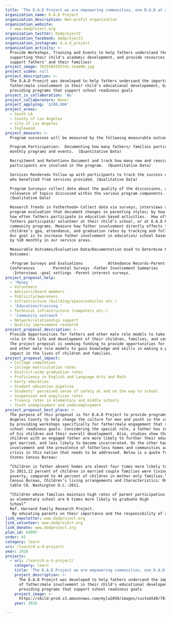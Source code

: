 ```yaml
---
title: 'The D.A.D Project we are empowering communities, one D.A.D at a time!'
organization_name: D.A.D Project
organization_description: Non-profit organization
organization_website:
  - www.dadproject.org
organization_twitter: Dadproject3
organization_facebook: dadproject3
organization_instagram: d.a.d_project
organization_activity: >-
  Provide Workshops, Training and Events to help fathers understand the value of
  supporting their child's academic development, and provide resources that
  support fathers' and their families!
project_image: 7019184355741-team90.jpg
project_video: null
project_description: >-
  The D.A.D Proejct was developed to help fathers undersand the importance of
  father/male involvement in their child's educational developement, by
  providing programs that support school readiness goals
project_is_collaboration: 'No'
project_collaborators: None!
project_applying: '$100,000'
project_areas:
  - South LA
  - County of Los Angeles
  - City of Los Angeles
  - Inglewood
project_measure: >-
  Program successes will be measured by the following measurable outcomes:

  Program Participation:  Documenting how many fathers/ families participate in
  monthly programs and events.  (Quantitative Data)

  Recruitment and Retention= Document and track how many new and reoccurring
  participants are involved in the program.  (Quantitative Data)

  Services Rendered= Follow up with participants to track the success of those
  who benefited from services provided. (Qualitative Data)

  Program Surveys= collect data about the quality of the discussions, and
  relevance of topics discussed within the various program components. 
  (Qualitative Data)

  Research Trends in Fatherhood= Collect data via surveys, interviews and
  program evaluation that document changes in parenting styles; by how many and
  how often fathers participate in education based activities.  How often
  fathers participate/ volunteer at their child’s school, or at D.A.D Project
  community programs. Measure how father involvement directly effects their
  children’s gpa, attendance, and graduation rates by tracking and follow ups. 
  Our goal is to increase father involvement in education/ school based programs
  by %10 monthly in our service areas.

  Measurable Outcomes/Evaluation Data/Documentation Used to Determine Program
  Outcomes:  

  -Program Surveys and Evaluations           Attendance Records-Parent-Teacher
  Conferences       -Parental Surveys -Father Involvement Summaries
   -Interviews -goal settings -Parent interest surveys.
project_proposal_help:
  - 'Money '
  - Volunteers
  - Advisors/board members
  - Publicity/awareness
  - Infrastructure (building/space/vehicles etc.)
  - 'Education/training '
  - Technical infrastructure (computers etc.)
  - 'Community outreach '
  - Network/relationship support
  - Quality improvement research
project_proposal_description: >-
  Provide Opportunities for fathers and other male role models to take an active
  role in the life and development of their children, families, and community.
  The project proposal is seeking funding to provide opportunities for fathers
  and other male role models to gain knowledge and skills in making a positive
  impact in the lives of children and families.
project_proposal_impact:
  - College completion
  - College matriculation rates
  - District-wide graduation rates
  - Proficiency in English and Language Arts and Math
  - Early education
  - Student education pipeline
  - Students’ perceived sense of safety at and on the way to school
  - Suspension and expulsion rates
  - Truancy rates in elementary and middle schools
  - Youth unemployment and underemployment
project_proposal_best_place: >-
  The purpose of this proposal is for D.A.D Project to provide programs in Los
  Angeles County to help change the culture for men and youth in the community,
  by providing workshops specifically for father/male engagement that support
  school readiness goals. Considering the special role, a father has in the life
  of his children and their overall development. Also, studies show that
  children with an engaged father are more likely to further their education,
  get married, and less likely to become incarcerated. On the other hand, father
  involvement and the prevalence of fatherless homes and communities are a
  crisis in this nation that needs to be addressed. Below is a quote from United
  States Census Bureau: 

  “Children in father absent homes are almost four times more likely to be poor.
  In 2011,12 percent of children in married couple families were living in
  poverty, compared to 44 percent of children in mother only families.” U.S
  Census Bureau, Children’s living arrangements and Characteristics: March 2011,
  table C8. Washington D.C.:2011. 

  “Children whose families maintain high rates of parent participation as early
  as elementary school are 6 times more likely to graduate High
  School”                                                                                                                                              
  Ref. Harvard Family Research Project.
   By educating parents on their importance and the responsibility of advocating for their children. Our partnership will further the opportunity to spark positive change in the community by empowering and promoting fatherhood and parent engagement in all grade levels. Where we will identify communities where there is a lack of parent involvement and the negative correlation to graduation rates.  Children are at risk of not completing high school, and it’s important for parents to better support their children education by attending college prep trainings, job fairs, stress and communication workshops, health fairs, literacy and S.T.E.A.M programs designed to empower parents to encourage their children to further their education.  D.A.D Project provides support programs and resources for fathers to strengthen the quality of life for participants and their families.  Helping fathers get jobs to provide financial stability in the home, which empowers him to be a positive role model, and offering activities for fathers to participate with their families that strengthen relationships between fathers and their children, and support parent relationships offer a sense of security for their children. Most importantly, connecting the community with young leaders, interns from local colleges to support and encourage students to pursue their education.  The quality of our programs and collaborative partners is the determining factor that makes D.A.D Project a unique contributor to making L.A the best place to learn by empowering and strengthening parent/father engagement.
link_newsletter: www.dadproject.org
link_volunteer: www.dadproject.org
link_donate: www.dadproject.org
plan_id: 84097
order: 65
category: learn
uri: /learn/d-a-d-project/
year: 2016
projects:
  - uri: /learn/d-a-d-project/
    category: learn
    title: 'The D.A.D Project we are empowering communities, one D.A.D at a time!'
    project_description: >-
      The D.A.D Proejct was developed to help fathers undersand the importance
      of father/male involvement in their child's educational developement, by
      providing programs that support school readiness goals
    project_image: >-
      https://skild-prod.s3.amazonaws.com/myla2050/images/custom540/7019184355741-team90.jpg
    year: 2016

---
```


